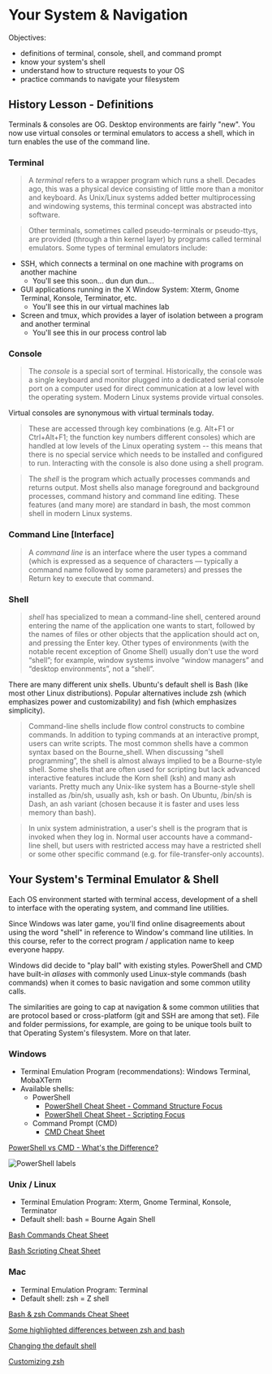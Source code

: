 # Your System & Navigation

Objectives:
- definitions of terminal, console, shell, and command prompt
- know your system's shell
- understand how to structure requests to your OS
- practice commands to navigate your filesystem

## History Lesson - Definitions

Terminals & consoles are OG.  Desktop environments are fairly "new".  You now use virtual consoles or terminal emulators to access a shell, which in turn enables the use of the command line.

### Terminal

> A *terminal* refers to a wrapper program which runs a shell. Decades ago, this was a physical device consisting of little more than a monitor and keyboard. As Unix/Linux systems added better multiprocessing and windowing systems, this terminal concept was abstracted into software. 

> Other terminals, sometimes called pseudo-terminals or pseudo-ttys, are provided (through a thin kernel layer) by programs called terminal emulators. Some types of terminal emulators include:
- SSH, which connects a terminal on one machine with programs on another machine
    - You'll see this soon... dun dun dun...
- GUI applications running in the X Window System: Xterm, Gnome Terminal, Konsole, Terminator, etc.
    - You'll see this in our virtual machines lab
- Screen and tmux, which provides a layer of isolation between a program and another terminal
    - You'll see this in our process control lab

### Console

> The *console* is a special sort of terminal. Historically, the console was a single keyboard and monitor plugged into a dedicated serial console port on a computer used for direct communication at a low level with the operating system. Modern Linux systems provide virtual consoles. 

Virtual consoles are synonymous with virtual terminals today.

> These are accessed through key combinations (e.g. Alt+F1 or Ctrl+Alt+F1; the function key numbers different consoles) which are handled at low levels of the Linux operating system -- this means that there is no special service which needs to be installed and configured to run. Interacting with the console is also done using a shell program.

> The *shell* is the program which actually processes commands and returns output. Most shells also manage foreground and background processes, command history and command line editing. These features (and many more) are standard in bash, the most common shell in modern Linux systems.

### Command Line [Interface]

> A *command line* is an interface where the user types a command (which is expressed as a sequence of characters — typically a command name followed by some parameters) and presses the Return key to execute that command.

### Shell

> *shell* has specialized to mean a command-line shell, centered around entering the name of the application one wants to start, followed by the names of files or other objects that the application should act on, and pressing the Enter key. Other types of environments (with the notable recent exception of Gnome Shell) usually don't use the word “shell”; for example, window systems involve “window managers” and “desktop environments”, not a “shell”.

There are many different unix shells. Ubuntu's default shell is Bash (like most other Linux distributions). Popular alternatives include zsh (which emphasizes power and customizability) and fish (which emphasizes simplicity).

> Command-line shells include flow control constructs to combine commands. In addition to typing commands at an interactive prompt, users can write scripts. The most common shells have a common syntax based on the Bourne_shell. When discussing “shell programming”, the shell is almost always implied to be a Bourne-style shell. Some shells that are often used for scripting but lack advanced interactive features include the Korn shell (ksh) and many ash variants. Pretty much any Unix-like system has a Bourne-style shell installed as /bin/sh, usually ash, ksh or bash. On Ubuntu, /bin/sh is Dash, an ash variant (chosen because it is faster and uses less memory than bash).

> In unix system administration, a user's shell is the program that is invoked when they log in. Normal user accounts have a command-line shell, but users with restricted access may have a restricted shell or some other specific command (e.g. for file-transfer-only accounts).

## Your System's Terminal Emulator & Shell

Each OS environment started with terminal access, development of a shell to interface with the operating system, and command line utilities.

Since Windows was later game, you'll find online disagreements about using the word "shell" in reference to Window's command line utilities.  In this course, refer to the correct program / application name to keep everyone happy.

Windows did decide to "play ball" with existing styles.  PowerShell and CMD have built-in *aliases* with commonly used Linux-style commands (bash commands) when it comes to basic navigation and some common utility calls.

The similarities are going to cap at navigation & some common utilities that are protocol based or cross-platform (git and SSH are among that set).  File and folder permissions, for example, are going to be unique tools built to that Operating System's filesystem.  More on that later.

### Windows

- Terminal Emulation Program (recommendations): Windows Terminal, MobaXTerm
- Available shells:
    - PowerShell
        - [PowerShell Cheat Sheet - Command Structure Focus](https://github.com/ab14jain/PowerShell)
        - [PowerShell Cheat Sheet - Scripting Focus](https://gist.github.com/pcgeek86/336e08d1a09e3dd1a8f0a30a9fe61c8a)
    - Command Prompt (CMD)
        - [CMD Cheat Sheet](https://serverspace.us/support/help/windows-cmd-commands-cheat-sheet/)

[PowerShell vs CMD - What's the Difference?](https://phoenixnap.com/kb/powershell-vs-cmd)

![PowerShell labels](/imgs/PowerShell-Markedup.PNG)

### Unix / Linux

- Terminal Emulation Program: Xterm, Gnome Terminal, Konsole, Terminator
- Default shell: bash = Bourne Again Shell

[Bash Commands Cheat Sheet](https://github.com/RehanSaeed/Bash-Cheat-Sheet)

[Bash Scripting Cheat Sheet](https://devhints.io/bash)

### Mac

- Terminal Emulation Program: Terminal
- Default shell: zsh = Z shell

[Bash & zsh Commands Cheat Sheet](https://www.datacamp.com/cheat-sheet/bash-and-zsh-shell-terminal-basics-cheat-sheet)

[Some highlighted differences between zsh and bash](https://news.learnenough.com/macos-bash-zshell#learn_enough_command_line)

[Changing the default shell](https://support.apple.com/guide/terminal/change-the-default-shell-trml113/mac)

[Customizing zsh](https://ohmyz.sh/)





